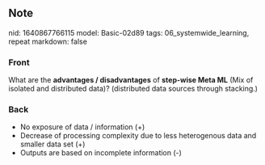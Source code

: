 ## Note
nid: 1640867766115
model: Basic-02d89
tags: 06_systemwide_learning, repeat
markdown: false

### Front
What are the <b>advantages / disadvantages</b> of <b>step-wise Meta ML</b> (Mix of isolated and distributed data)? (distributed data sources through stacking.)

### Back
<ul><li>No exposure of data / information (+)</li><li>Decrease of processing complexity due to less heterogenous data and smaller data set (+)</li><li>Outputs are based on incomplete information (-)</li></ul>
